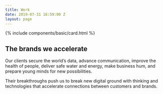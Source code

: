 ```yaml
---
title: Work
date: 2019-07-31 16:59:00 Z
layout: page
---
```


{% include components/basic/card.html %}

## The brands we accelerate
Our clients secure the world’s data, advance communication, improve the health of people, deliver safe water and energy, make business hum, and prepare young minds for new possibilities.

Their breakthroughs push us to break new digital ground with thinking and technologies that accelerate connections between customers and brands.